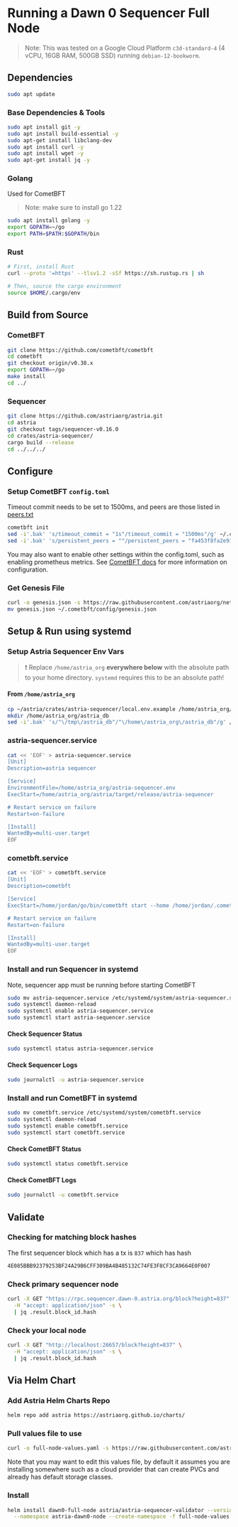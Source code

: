 # Running a Dawn 0 Sequencer Full Node

> Note: This was tested on a Google Cloud Platform `c3d-standard-4` (4 vCPU,
> 16GB RAM, 500GB SSD) running `debian-12-bookworm`.

## Dependencies

```bash
sudo apt update
```

### Base Dependencies & Tools

```bash
sudo apt install git -y
sudo apt install build-essential -y
sudo apt-get install libclang-dev
sudo apt install curl -y
sudo apt install wget -y
sudo apt-get install jq -y
```

### Golang

Used for CometBFT

> Note: make sure to install go 1.22

```bash
sudo apt install golang -y
export GOPATH=~/go
export PATH=$PATH:$GOPATH/bin
```

### Rust

```bash
# First, install Rust
curl --proto '=https' --tlsv1.2 -sSf https://sh.rustup.rs | sh

# Then, source the cargo environment
source $HOME/.cargo/env
```

## Build from Source

### CometBFT

```bash
git clone https://github.com/cometbft/cometbft
cd cometbft
git checkout origin/v0.38.x
export GOPATH=~/go
make install
cd ../
```

### Sequencer

```bash
git clone https://github.com/astriaorg/astria.git
cd astria
git checkout tags/sequencer-v0.16.0
cd crates/astria-sequencer/
cargo build --release
cd ../../../
```

## Configure

### Setup CometBFT `config.toml`

Timeout commit needs to be set to 1500ms, and peers are those listed in [peers.txt](./peers.txt)

```bash
cometbft init
sed -i'.bak' 's/timeout_commit = "1s"/timeout_commit = "1500ms"/g' ~/.cometbft/config/config.toml
sed -i'.bak' 's/persistent_peers = ""/persistent_peers = "fa453f8fa2e916025e5718bc53af97e9089058a8@35.236.26.51:26656,48d4eb0607a7b27f1af0288e60ac5a4ee6823adc@35.236.68.107:26656,0aaf5845fa6733b519c73644e17e6afcc53bd4a0@35.235.123.235:26656,59bc2e293f36900f403c0bfc5d00cd016c5397c3@34.94.139.132:26656"/g' ~/.cometbft/config/config.toml
```

You may also want to enable other settings within the config.toml, such as
enabling prometheus metrics. See [CometBFT
docs](https://docs.cometbft.com/v0.38/core/configuration) for more information
on configuration.

### Get Genesis File

```bash
curl -o genesis.json -s https://raw.githubusercontent.com/astriaorg/networks/main/dawn-0/sequencer/genesis.json
mv genesis.json ~/.cometbft/config/genesis.json
```

## Setup & Run using systemd

### Setup Astria Sequencer Env Vars

> ❗ Replace  `/home/astria_org` **everywhere below** with the absolute path to your home directory. `systemd` requires this to be an absolute path!

#### From `/home/astria_org`

```bash
cp ~/astria/crates/astria-sequencer/local.env.example /home/astria_org/astria-sequencer.env
mkdir /home/astria_org/astria_db
sed -i'.bak' 's/"\/tmp\/astria_db"/"\/home\/astria_org\/astria_db"/g' /home/astria_org/astria-sequencer.env
```

### astria-sequencer.service

```bash
cat << 'EOF' > astria-sequencer.service
[Unit]
Description=astria sequencer

[Service]
EnvironmentFile=/home/astria_org/astria-sequencer.env
ExecStart=/home/astria_org/astria/target/release/astria-sequencer

# Restart service on failure
Restart=on-failure

[Install]
WantedBy=multi-user.target
EOF
```

### cometbft.service

```bash
cat << 'EOF' > cometbft.service
[Unit]
Description=cometbft

[Service]
ExecStart=/home/jordan/go/bin/cometbft start --home /home/jordan/.cometbft

# Restart service on failure
Restart=on-failure

[Install]
WantedBy=multi-user.target
EOF
```

### Install and run Sequencer in systemd

Note, sequencer app must be running before starting CometBFT

```bash
sudo mv astria-sequencer.service /etc/systemd/system/astria-sequencer.service
sudo systemctl daemon-reload
sudo systemctl enable astria-sequencer.service
sudo systemctl start astria-sequencer.service
```

#### Check Sequencer Status

```bash
sudo systemctl status astria-sequencer.service
```

#### Check Sequencer Logs

```bash
sudo journalctl -u astria-sequencer.service
```

### Install and run CometBFT in systemd

```bash
sudo mv cometbft.service /etc/systemd/system/cometbft.service
sudo systemctl daemon-reload
sudo systemctl enable cometbft.service
sudo systemctl start cometbft.service
```

#### Check CometBFT Status

```bash
sudo systemctl status cometbft.service
```

#### Check CometBFT Logs

```bash
sudo journalctl -u cometbft.service
```

## Validate

### Checking for matching block hashes

The first sequencer block which has a tx is `837` which has hash

```bash
4E085BBB92379253BF24A29B6CFF309BA4B485132C74FE3F8CF3CA9664E0F007
```

### Check primary sequencer node

```bash
curl -X GET "https://rpc.sequencer.dawn-0.astria.org/block?height=837" \
  -H "accept: application/json" -s \
  | jq .result.block_id.hash 
```

### Check your local node

```bash
curl -X GET "http://localhost:26657/block?height=837" \
  -H "accept: application/json" -s \
  | jq .result.block_id.hash
```

## Via Helm Chart

### Add Astria Helm Charts Repo

```bash
helm repo add astria https://astriaorg.github.io/charts/
```

### Pull values file to use

```bash
curl -o full-node-values.yaml -s https://raw.githubusercontent.com/astriaorg/networks/main/dawn-0/sequencer/full-node-values.yaml
```

Note that you may want to edit this values file, by default it assumes you are
installing somewhere such as a cloud provider that can create PVCs and already
has default storage classes.

### Install

```bash
helm install dawn0-full-node astria/astria-sequencer-validator --version 0.16.0 \
  --namespace astria-dawn0-node --create-namespace -f full-node-values.yaml
